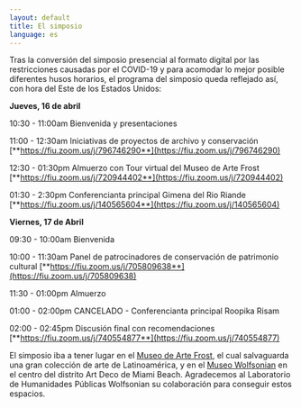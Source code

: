 ```yaml
---
layout: default
title: El simposio
language: es
---
```


Tras la conversión del simposio presencial al formato digital por las restricciones causadas por el COVID-19 y para acomodar lo mejor posible diferentes husos horarios, el programa del simposio queda reflejado así, con hora del Este de los Estados Unidos:

**Jueves, 16 de abril**

10:30 - 11:00am  Bienvenida y presentaciones

11:00 - 12:30am  Iniciativas de proyectos de archivo y conservación [**https://fiu.zoom.us/j/796746290**](https://fiu.zoom.us/j/796746290) 

12:30 - 01:30pm  Almuerzo con Tour virtual del Museo de Arte Frost [**https://fiu.zoom.us/j/720944402**](https://fiu.zoom.us/j/720944402) 

01:30 - 2:30pm  Conferencianta principal Gimena del Rio Riande [**https://fiu.zoom.us/j/140565604**](https://fiu.zoom.us/j/140565604)

**Viernes, 17 de Abril**

09:30 - 10:00am  Bienvenida

10:00 - 11:30am  Panel de patrocinadores de conservación de patrimonio cultural [**https://fiu.zoom.us/j/705809638**](https://fiu.zoom.us/j/705809638) 

11:30 - 01:00pm  Almuerzo

01:00 - 02:00pm  CANCELADO - Conferencianta principal Roopika Risam

02:00 - 02:45pm  Discusión final con recomendaciones [**https://fiu.zoom.us/j/740554877**](https://fiu.zoom.us/j/740554877)



El simposio iba a tener lugar en el [Museo de Arte Frost](https://frost.fiu.edu/), el cual salvaguarda una gran colección de arte de Latinoamérica, y en el [Museo Wolfsonian](https://wolfsonian.org/) en el centro del distrito Art Deco de Miami Beach. Agradecemos al Laboratorio de Humanidades Públicas Wolfsonian su colaboración para conseguir estos espacios.
